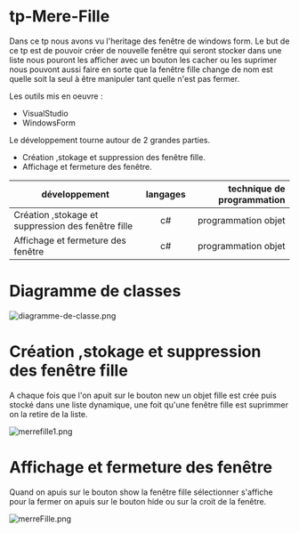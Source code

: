 # tp-Mere-Fille
Dans ce tp nous avons vu l'heritage des fenêtre de windows form.
Le but de ce tp est de pouvoir créer de nouvelle fenêtre qui seront stocker dans une liste nous pouront les afficher avec un bouton
 les cacher ou les suprimer nous pouvont aussi faire en sorte que la fenêtre fille change de nom est quelle soit la seul à être 
 manipuler tant quelle n'est pas fermer.
 
 Les outils mis en oeuvre :
 * VisualStudio
 * WindowsForm
 
 Le développement tourne autour de 2 grandes parties.
 * Création ,stokage et suppression des fenêtre fille.
 * Affichage et fermeture des fenêtre.
 
 |développement          |langages |technique de programmation                           |
|-----------------------|:-------:|----------------------------------------------------:|
|Création ,stokage et suppression des fenêtre fille |c#|programmation objet|
|Affichage et fermeture des fenêtre|c#|programmation objet|
 
 # Diagramme de classes
  ![diagramme-de-classe.png](https://github.com/adesheulles/tp-Mere-Fille/blob/master/diagramme-de-classe.PNG)
 
 # Création ,stokage et suppression des fenêtre fille
 A chaque fois que l'on apuit sur le bouton new un objet fille est crée puis stocké dans une liste dynamique, une foit qu'une fenêtre fille est suprimmer on la retire de la liste.
 
 ![merrefille1.png](https://github.com/adesheulles/tp-Mere-Fille/blob/master/merefille1.PNG)
 # Affichage et fermeture des fenêtre
 Quand on apuis sur le bouton show la fenêtre fille sélectionner s'affiche pour la fermer on apuis sur le bouton hide ou sur la croit de la fenêtre.
 
 ![merreFille.png](https://github.com/adesheulles/tp-Mere-Fille/blob/master/mereFille.PNG)
 

